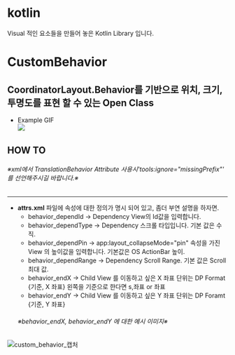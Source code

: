 # kotlin
Visual 적인 요소들을 만들어 놓은 Kotlin Library 입니다.

# CustomBehavior
## CoordinatorLayout.Behavior를 기반으로 위치, 크기, 투명도를 표현 할 수 있는 Open Class
- Example GIF <br>
![](https://user-images.githubusercontent.com/33802191/64616773-31201300-d418-11e9-92e4-86b52c6bccdd.gif)

## __HOW TO__

  ###### _※xml에서 TranslationBehavior Attribute 사용시\'tools:ignore="missingPrefix"\' 를 선언해주시길 바랍니다.※_
  ---
  - <b>attrs.xml</b> 파일에 속성에 대한 정의가 명시 되어 있고, 좀더 부연 설명을 하자면.
    - behavior_dependId     -> Dependency View의 Id값을 입력합니다.
    - behavior_dependType   -> Dependency 스크롤 타입입니다. 기본 값은 수직.
    - behavior_dependPin    -> app:layout_collapseMode="pin" 속성을 가진 View 의 높이값을 입력합니다. 기본값은 OS ActionBar 높이.
    - behavior_dependRange  -> Dependency Scroll Range. 기본 값은 Scroll 최대 값.
    - behavior_endX         -> Child View 를 이동하고 싶은 X 좌표 단위는 DP 
          Format {기준, X 좌표} 왼쪽을 기준으로 한다면 s,좌표 or 좌표
    - behavior_endY         -> Child View 를 이동하고 싶은 Y 좌표 단위는 DP 
          Foramt {기준, Y 좌표}
      <br>
    ###### _※behavior_endX, behavior_endY 에 대한 예시 이미지※_

![custom_behavior_캡처](https://user-images.githubusercontent.com/33802191/64620890-aa6f3400-d41f-11e9-9c88-0e53a6ee1c39.jpg)
